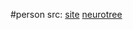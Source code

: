 #person 
src: [site](http://www.alexmaier.com/) [neurotree](https://neurotree.org/beta/publications.php?pid=1337)

